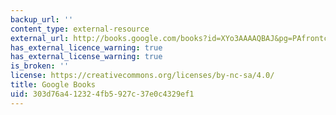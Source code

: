 ```yaml
---
backup_url: ''
content_type: external-resource
external_url: http://books.google.com/books?id=XYo3AAAAQBAJ&pg=PAfrontcover
has_external_licence_warning: true
has_external_license_warning: true
is_broken: ''
license: https://creativecommons.org/licenses/by-nc-sa/4.0/
title: Google Books
uid: 303d76a4-1232-4fb5-927c-37e0c4329ef1
---
```


